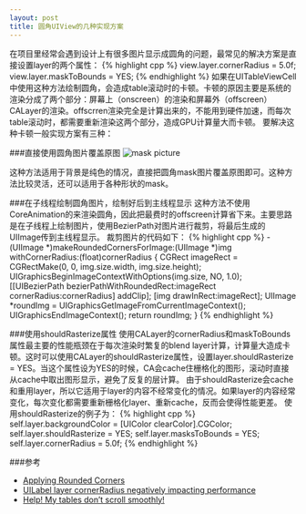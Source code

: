 ```yaml
---
layout: post
title: 圆角UIView的几种实现方案
---
```


在项目里经常会遇到设计上有很多图片显示成圆角的问题，最常见的解决方案是直接设置layer的两个属性：
{% highlight cpp %}
view.layer.cornerRadius = 5.0f;
view.layer.maskToBounds = YES;
{% endhighlight %}
如果在UITableViewCell中使用这种方法绘制圆角，会造成table滚动时的卡顿。卡顿的原因主要是系统的渲染分成了两个部分：屏幕上（onscreen）的渲染和屏幕外（offscreen）CALayer的渲染。offscrren渲染完全是计算出来的，不能用到硬件加速，而每次table滚动时，都需要重新渲染这两个部分，造成GPU计算量大而卡顿。
要解决这种卡顿一般实现方案有三种：

###直接使用圆角图片覆盖原图
![mask picture](http://dream.ph.126.net/PPty8ZAqxoik7_LHyZAZyQ==/3853788255403936)

这种方法适用于背景是纯色的情况，直接把圆角mask图片覆盖原图即可。这种方法比较灵活，还可以适用于各种形状的mask。

###在子线程绘制圆角图片，绘制好后到主线程显示
这种方法不使用CoreAnimation的来渲染圆角，因此把最费时的offscreen计算省下来。主要思路是在子线程上绘制图片，使用BezierPath对图片进行裁剪，将最后生成的UIImage传到主线程显示。
裁剪图片的代码如下：
{% highlight cpp %}
-(UIImage *)makeRoundedCornersForImage:(UIImage *)img withCornerRadius:(float)cornerRadius
{
    CGRect imageRect = CGRectMake(0, 0, img.size.width, img.size.height);
    UIGraphicsBeginImageContextWithOptions(img.size, NO, 1.0);
    [[UIBezierPath bezierPathWithRoundedRect:imageRect
                                cornerRadius:cornerRadius] addClip];
    [img drawInRect:imageRect];
    UIImage *roundImg = UIGraphicsGetImageFromCurrentImageContext();
    UIGraphicsEndImageContext();
    return roundImg;
}
{% endhighlight %}

###使用shouldRasterize属性
使用CALayer的cornerRadius和maskToBounds属性最主要的性能瓶颈在于每次渲染时繁复的blend layer计算，计算量大造成卡顿。这时可以使用CALayer的shouldRasterize属性，设置layer.shouldRasterize = YES。当这个属性设为YES的时候，CA会cache住栅格化的图形，滚动时直接从cache中取出图形显示，避免了反复的层计算。
由于shouldRasterize会cache和重用layer，所以它适用于layer的内容不经常变化的情况。如果layer的内容经常变化，每次变化都需要重新栅格化layer、重新cache，反而会使得性能更差。
使用shouldRasterize的例子为：
{% highlight cpp %}
self.layer.backgroundColor = [UIColor clearColor].CGColor;
self.layer.shouldRasterize = YES;
self.layer.masksToBounds = YES;
self.layer.cornerRadius = 5.0f;
{% endhighlight %}


###参考
- [Applying Rounded Corners](http://articles.cocoahope.com/blog/2013/03/06/applying-rounded-corners)
- [UILabel layer cornerRadius negatively impacting performance](http://stackoverflow.com/questions/4735623/uilabel-layer-cornerradius-negatively-impacting-performance)
- [Help! My tables don’t scroll smoothly!](http://iosinjordan.tumblr.com/post/56778173518/help-my-tables-dont-scroll-smoothly)
